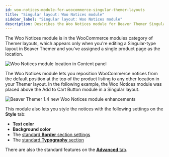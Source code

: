 ```yaml
---
id: woo-notices-module-for-woocommerce-singular-themer-layouts
title: "Singular layout: Woo Notices module"
sidebar_label: "Singular layout: Woo Notices module"
description: Describes the Woo Notices module for Beaver Themer Singular layouts that have the WooCommerce plugin installed.
---
```


The Woo Notices module is in the WooCommerce modules category of Themer layouts, which appears only when you're editing a Singular-type layout in Beaver Themer and you've assigned a single product page as the location.

![Woo Notices module location in Content panel](/img/themer--third-party--woocommerce--singular-woocommerce-notices-module--1.png)

The Woo Notices module lets you reposition WooCommerce notices from the default position at the top of the product listing to any other location in your Themer layout. In the following example, the Woo Notices module was placed above the Add to Cart Button module in a Singular layout.

![Beaver Themer 1.4 new Woo Notices module enhancements](/img/themer--third-party--woocommerce--singular-woocommerce-notices-module--2.png)

This module also lets you style the notices with the following settings on the **Style** tab:

* **Text color**
* **Background color**
* The [standard **Border** section settings](/beaver-builder/styles/effects/borders.md)
* The [standard **Typography** section](/beaver-builder/styles/typography/typography.md)

There are also  the standard features on the [**Advanced** tab](/beaver-builder/layouts/advanced-tab-rows-columns-modules.md).


